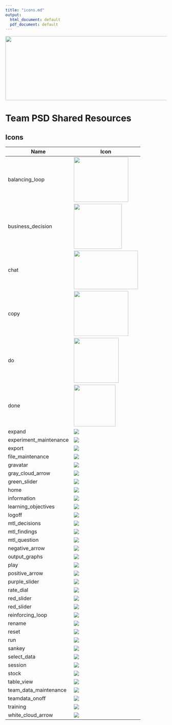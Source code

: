 ```yaml
---
title: "icons.md"
output:
  html_document: default
  pdf_document: default
---
```

<img src = "https://github.com/lzim/teampsd/blob/teampsd_style/teampsd_logo/team_psd_logo_sm.png"
     height = "200" width = "600">  

# Team PSD Shared Resources

## Icons  

**Name** | **Icon**  
--- | ---
balancing_loop | <img src = "https://raw.githubusercontent.com/lzim/teampsd/sdp_2018_11_21/resources/icons/balancing_loop.png" height = "140" width = "170">
business_decision | <img src = "https://raw.githubusercontent.com/lzim/teampsd/sdp_2018_11_21/resources/icons/business_decision.png" height = "140" width = "150">
chat | <img src = "https://raw.githubusercontent.com/lzim/teampsd/sdp_2018_11_21/resources/icons/chat.png" height = "120" width = "200">
copy | <img src = "https://raw.githubusercontent.com/lzim/teampsd/sdp_2018_11_21/resources/icons/copy.png" height = "140" width = "170">
do | <img src = "https://raw.githubusercontent.com/lzim/teampsd/sdp_2018_11_21/resources/icons/do.png" height = "140" width = "140">
done | <img src = "https://raw.githubusercontent.com/lzim/teampsd/sdp_2018_11_21/resources/icons/done.png" height = "130" width = "130">
expand | <img src = "https://raw.githubusercontent.com/lzim/teampsd/sdp_2018_11_21/resources/icons/expand.png">
experiment_maintenance | <img src = "https://raw.githubusercontent.com/lzim/teampsd/sdp_2018_11_21/resources/icons/experiment_maintenance.png">
export | <img src = "https://raw.githubusercontent.com/lzim/teampsd/sdp_2018_11_21/resources/icons/export.png">
file_maintenance | <img src = "https://raw.githubusercontent.com/lzim/teampsd/sdp_2018_11_21/resources/icons/file_maintenance.png">
gravatar | <img src = "https://raw.githubusercontent.com/lzim/teampsd/sdp_2018_11_21/resources/icons/gravatar.png">
gray_cloud_arrow | <img src = "https://raw.githubusercontent.com/lzim/teampsd/sdp_2018_11_21/resources/icons/gray_cloud_arrow.png">
green_slider | <img src = "https://raw.githubusercontent.com/lzim/teampsd/sdp_2018_11_21/resources/icons/green_slider.png">
home | <img src = "https://raw.githubusercontent.com/lzim/teampsd/sdp_2018_11_21/resources/icons/home.png">
information | <img src = "https://raw.githubusercontent.com/lzim/teampsd/sdp_2018_11_21/resources/icons/information.png">
learning_objectives | <img src = "https://raw.githubusercontent.com/lzim/teampsd/sdp_2018_11_21/resources/icons/learning_objectives.png">
logoff | <img src = "https://raw.githubusercontent.com/lzim/teampsd/sdp_2018_11_21/resources/icons/logoff.png">
mtl_decisions | <img src = "https://raw.githubusercontent.com/lzim/teampsd/sdp_2018_11_21/resources/icons/mtl_decisions.png">
mtl_findings | <img src = "https://raw.githubusercontent.com/lzim/teampsd/sdp_2018_11_21/resources/icons/mtl_findings.png">
mtl_question | <img src = "https://raw.githubusercontent.com/lzim/teampsd/sdp_2018_11_21/resources/icons/mtl_question.png">
negative_arrow | <img src = "https://raw.githubusercontent.com/lzim/teampsd/sdp_2018_11_21/resources/icons/negative_arrow.png">
output_graphs | <img src = "https://raw.githubusercontent.com/lzim/teampsd/sdp_2018_11_21/resources/icons/output_graphs.png">
play | <img src = "https://raw.githubusercontent.com/lzim/teampsd/sdp_2018_11_21/resources/icons/play.png">
positive_arrow | <img src = "https://raw.githubusercontent.com/lzim/teampsd/sdp_2018_11_21/resources/icons/positive_arrow.png">
purple_slider | <img src = "https://raw.githubusercontent.com/lzim/teampsd/sdp_2018_11_21/resources/icons/purple_slider.png">
rate_dial | <img src = "https://raw.githubusercontent.com/lzim/teampsd/sdp_2018_11_21/resources/icons/rate_dial.png">
red_slider | <img src = "https://raw.githubusercontent.com/lzim/teampsd/sdp_2018_11_21/resources/icons/red_slider_experiment.png">
red_slider | <img src = "https://raw.githubusercontent.com/lzim/teampsd/sdp_2018_11_21/resources/icons/red_slider.png">
reinforcing_loop | <img src = "https://raw.githubusercontent.com/lzim/teampsd/sdp_2018_11_21/resources/icons/reinforcing_loop.png">
rename | <img src = "https://raw.githubusercontent.com/lzim/teampsd/sdp_2018_11_21/resources/icons/rename.png">
reset | <img src = "https://raw.githubusercontent.com/lzim/teampsd/sdp_2018_11_21/resources/icons/reset.png">
run | <img src = "https://raw.githubusercontent.com/lzim/teampsd/sdp_2018_11_21/resources/icons/run.png">
sankey | <img src = "https://raw.githubusercontent.com/lzim/teampsd/sdp_2018_11_21/resources/icons/sankey.png">
select_data | <img src = "https://raw.githubusercontent.com/lzim/teampsd/sdp_2018_11_21/resources/icons/select_data.png">
session | <img src = "https://raw.githubusercontent.com/lzim/teampsd/sdp_2018_11_21/resources/icons/session.png"> 
stock | <img src = "https://raw.githubusercontent.com/lzim/teampsd/sdp_2018_11_21/resources/icons/stock.png">
table_view | <img src = "https://raw.githubusercontent.com/lzim/teampsd/sdp_2018_11_21/resources/icons/table_view.png">
team_data_maintenance | <img src = "https://raw.githubusercontent.com/lzim/teampsd/sdp_2018_11_21/resources/icons/team_data_maintenance.png">
teamdata_onoff | <img src = "https://raw.githubusercontent.com/lzim/teampsd/sdp_2018_11_21/resources/icons/teamdata_onoff.png">
training | <img src = "https://raw.githubusercontent.com/lzim/teampsd/sdp_2018_11_21/resources/icons/training.png">
white_cloud_arrow | <img src = "https://raw.githubusercontent.com/lzim/teampsd/sdp_2018_11_21/resources/icons/white_cloud_arrow.png">
